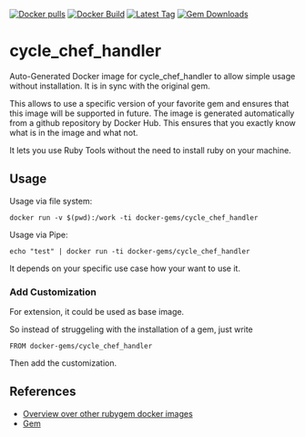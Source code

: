 [![Docker pulls](https://img.shields.io/docker/pulls/rubygem/cycle_chef_handler.svg)](https://hub.docker.com/r/rubygem/cycle_chef_handler/)
[![Docker Build](https://img.shields.io/docker/automated/rubygem/cycle_chef_handler.svg)](https://hub.docker.com/r/rubygem/cycle_chef_handler/)
[![Latest Tag](https://img.shields.io/github/tag/docker-rubygem/cycle_chef_handler.svg)](https://hub.docker.com/r/rubygem/cycle_chef_handler/)
[![Gem Downloads](https://img.shields.io/gem/dt/cycle_chef_handler.svg)](https://rubygems.org/gems/cycle_chef_handler/)
# cycle_chef_handler

Auto-Generated Docker image for cycle_chef_handler to allow simple usage without installation.
It is in sync with the original gem.

This allows to use a specific version of your favorite gem and ensures that this image will be supported in future.
The image is generated automatically from a github repository by Docker Hub.
This ensures that you exactly know what is in the image and what not.

It lets you use Ruby Tools without the need to install ruby on your machine.

## Usage

Usage via file system:

`docker run -v $(pwd):/work -ti docker-gems/cycle_chef_handler`

Usage via Pipe:

`echo "test" | docker run -ti docker-gems/cycle_chef_handler`

It depends on your specific use case how your want to use it.

### Add Customization

For extension, it could be used as base image.

So instead of struggeling with the installation of a gem, just write

`FROM docker-gems/cycle_chef_handler`

Then add the customization.

## References

 - [Overview over other rubygem docker images](https://github.com/thinkbot/docker-rubygem)
 - [Gem](https://rubygems.org/gems/cycle_chef_handler/)
